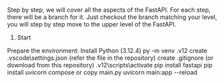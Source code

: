 Step by step, we will cover all the aspects of the FastAPI. For each step, there will be a branch for it. Just checkout the branch matching your level, you will step by step move to the upper level of the FastAPI.

1. Start 

Prepare the environment:
    Install Python (3.12.4)
    py -m venv .v12
    create .vscode\settings.json (refer the file in the repository)
    create .gitignore (or download from this repository)
    .v12\scripts\activate
    pip install fastapi
    pip install uvicorn
    compose or copy main.py
    uvicorn main:app --reload

